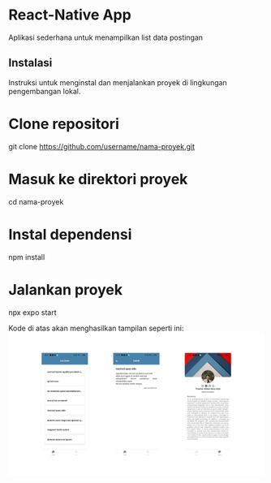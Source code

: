 # React-Native App
Aplikasi sederhana untuk menampilkan list data postingan 

## Instalasi
Instruksi untuk menginstal dan menjalankan proyek di lingkungan pengembangan lokal.

# Clone repositori
git clone https://github.com/username/nama-proyek.git

# Masuk ke direktori proyek
cd nama-proyek

# Instal dependensi
npm install

# Jalankan proyek
npx expo start

Kode di atas akan menghasilkan tampilan seperti ini:
![App](./app.png)
 
